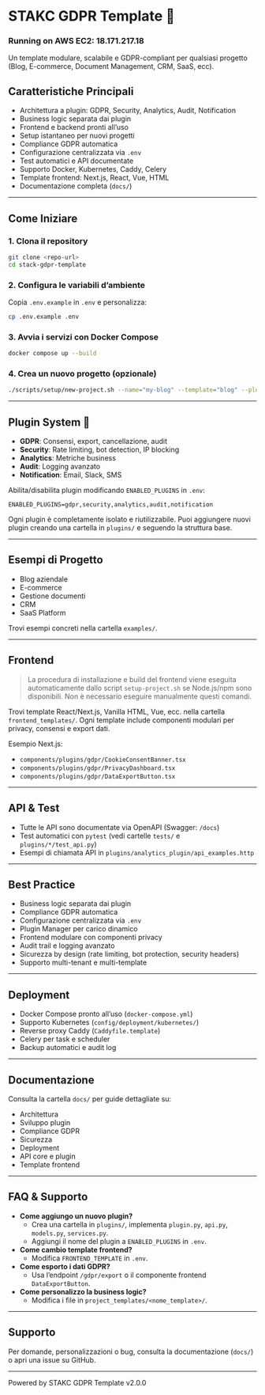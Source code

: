# STAKC GDPR Template 🚀
### Running on AWS EC2: 18.171.217.18


Un template modulare, scalabile e GDPR-compliant per qualsiasi progetto (Blog, E-commerce, Document Management, CRM, SaaS, ecc).


## Caratteristiche Principali

- Architettura a plugin: GDPR, Security, Analytics, Audit, Notification
- Business logic separata dai plugin
- Frontend e backend pronti all’uso
- Setup istantaneo per nuovi progetti
- Compliance GDPR automatica
- Configurazione centralizzata via `.env`
- Test automatici e API documentate
- Supporto Docker, Kubernetes, Caddy, Celery
- Template frontend: Next.js, React, Vue, HTML
- Documentazione completa (`docs/`)


---

## Come Iniziare

### 1. Clona il repository

```bash
git clone <repo-url>
cd stack-gdpr-template
```

### 2. Configura le variabili d’ambiente

Copia `.env.example` in `.env` e personalizza:

```bash
cp .env.example .env
```

### 3. Avvia i servizi con Docker Compose

```bash
docker compose up --build
```

### 4. Crea un nuovo progetto (opzionale)

```bash
./scripts/setup/new-project.sh --name="my-blog" --template="blog" --plugins="gdpr,security,analytics"
```

---

## Plugin System 🔌

- **GDPR**: Consensi, export, cancellazione, audit
- **Security**: Rate limiting, bot detection, IP blocking
- **Analytics**: Metriche business
- **Audit**: Logging avanzato
- **Notification**: Email, Slack, SMS

Abilita/disabilita plugin modificando `ENABLED_PLUGINS` in `.env`:

```env
ENABLED_PLUGINS=gdpr,security,analytics,audit,notification
```

Ogni plugin è completamente isolato e riutilizzabile. Puoi aggiungere nuovi plugin creando una cartella in `plugins/` e seguendo la struttura base.

---

## Esempi di Progetto

- Blog aziendale
- E-commerce
- Gestione documenti
- CRM
- SaaS Platform

Trovi esempi concreti nella cartella `examples/`.

---

## Frontend

> La procedura di installazione e build del frontend viene eseguita automaticamente dallo script `setup-project.sh` se Node.js/npm sono disponibili. Non è necessario eseguire manualmente questi comandi.

Trovi template React/Next.js, Vanilla HTML, Vue, ecc. nella cartella `frontend_templates/`.
Ogni template include componenti modulari per privacy, consensi e export dati.


Esempio Next.js:

- `components/plugins/gdpr/CookieConsentBanner.tsx`
- `components/plugins/gdpr/PrivacyDashboard.tsx`
- `components/plugins/gdpr/DataExportButton.tsx`

---

## API & Test

- Tutte le API sono documentate via OpenAPI (Swagger: `/docs`)
- Test automatici con `pytest` (vedi cartelle `tests/` e `plugins/*/test_api.py`)
- Esempi di chiamata API in `plugins/analytics_plugin/api_examples.http`

---

## Best Practice

- Business logic separata dai plugin
- Compliance GDPR automatica
- Configurazione centralizzata via `.env`
- Plugin Manager per carico dinamico
- Frontend modulare con componenti privacy
- Audit trail e logging avanzato
- Sicurezza by design (rate limiting, bot protection, security headers)
- Supporto multi-tenant e multi-template

---

## Deployment

- Docker Compose pronto all’uso (`docker-compose.yml`)
- Supporto Kubernetes (`config/deployment/kubernetes/`)
- Reverse proxy Caddy (`Caddyfile.template`)
- Celery per task e scheduler
- Backup automatici e audit log

---

## Documentazione

Consulta la cartella `docs/` per guide dettagliate su:

- Architettura
- Sviluppo plugin
- Compliance GDPR
- Sicurezza
- Deployment
- API core e plugin
- Template frontend

---

## FAQ & Supporto

- **Come aggiungo un nuovo plugin?**
  - Crea una cartella in `plugins/`, implementa `plugin.py`, `api.py`, `models.py`, `services.py`.
  - Aggiungi il nome del plugin a `ENABLED_PLUGINS` in `.env`.
- **Come cambio template frontend?**
  - Modifica `FRONTEND_TEMPLATE` in `.env`.
- **Come esporto i dati GDPR?**
  - Usa l’endpoint `/gdpr/export` o il componente frontend `DataExportButton`.
- **Come personalizzo la business logic?**
  - Modifica i file in `project_templates/<nome_template>/`.

---

## Supporto

Per domande, personalizzazioni o bug, consulta la documentazione (`docs/`) o apri una issue su GitHub.

---

Powered by STAKC GDPR Template v2.0.0
